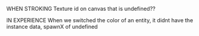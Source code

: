 WHEN STROKING
Texture id on canvas that is undefined?? 

IN EXPERIENCE
When we switched the color of an entity, it didnt have the instance data, spawnX of undefined
